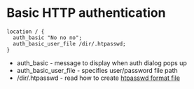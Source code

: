 # Basic HTTP authentication

```nginx
location / {
  auth_basic "No no no";
  auth_basic_user_file /dir/.htpasswd; 
}
```

- auth_basic - message to display when auth dialog pops up
- auth_basic_user_file - specifies user/password file path
- /dir/.htpasswd - read how to create [htpasswd format file](/htpasswd/create)
